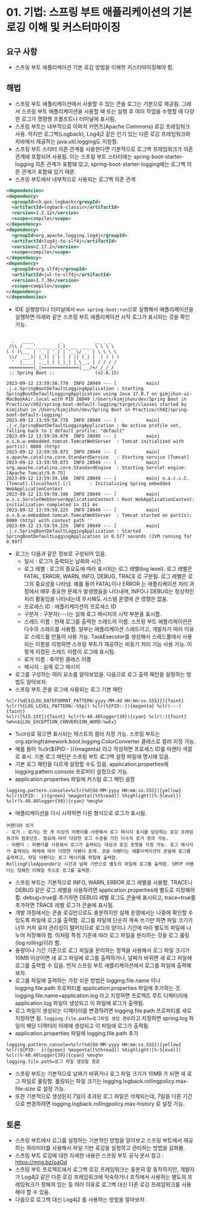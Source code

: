 # 01. 기법: 스프링 부트 애플리케이션의 기본 로깅 이해 및 커스터마이징
## 요구 사항
- 스프링 부트 애플리케이션 기본 로깅 방법을 이해학 커스터마이징해야 함.

## 해법
- 스프링 부트 애플리케이션에서 사용할 수 있는 콘솔 로그는 기본으로 제공됨. 그래서 스프링 부트 애플리케이션을 사용할 때 또는 실행 후 여러 작업을 수행할 때 다양한 로그가 명령행 프롬프트나 터미널에 표시됨.
- 스프링 부트는 내부적으로 아파치 커먼즈(Apache Commons) 로깅 프레임워크 사용. 하지만 로그백(Logback), Log4j2 같은 인기 있는 다른 로깅 프레임워크와 자바에서 제공하는 java.util.logging도 지원함.
- 스프링 부트 스타터 의존 관계를 사용한다면 기본적으로 로그백 프레임워크가 의존 관계에 포함되어 사용됨. 이는 스프링 부트 스타터에는 spring-boot-starter-logging 의존 관계가 포함돼 있고, spring-boot-starter-logging에는 로그백 의존 관계가
포함돼 있기 때문.
- 스프링 부트에서 내부적으로 사용되는 로그백 의존 관계
```xml
<dependencies>
<dependency>
  <groupId>ch.qos.logback</groupId>
  <artifactId>logback-classic</artifactId>
  <version>1.2.12</version>
  <scope>compile</scope>
</dependency>
<dependency>
  <groupId>org.apache.logging.log4j</groupId>
  <artifactId>log4j-to-slf4j</artifactId>
  <version>2.17.2</version>
  <scope>compile</scope>
</dependency>
<dependency>
  <groupId>org.slf4j</groupId>
  <artifactId>jul-to-slf4j</artifactId>
  <version>1.7.36</version>
  <scope>compile</scope>
</dependency>
</dependencies>
```
- IDE 실행창이나 터미널에서 `mvn spring-boot:run`으로 실행해서 애플리케이션을 실행하면 아래와 같은 스프링 부트 애플리케이션 시작 로그가 표시되는 것을 확인 가능.
```text

  .   ____          _            __ _ _
 /\\ / ___'_ __ _ _(_)_ __  __ _ \ \ \ \
( ( )\___ | '_ | '_| | '_ \/ _` | \ \ \ \
 \\/  ___)| |_)| | | | | || (_| |  ) ) ) )
  '  |____| .__|_| |_|_| |_\__, | / / / /
 =========|_|==============|___/=/_/_/_/
 :: Spring Boot ::               (v2.6.15)

2023-09-12 13:59:58.778  INFO 28049 --- [           main] .j.c.SpringBootDefaultLoggingApplication : Starting SpringBootDefaultLoggingApplication using Java 17.0.7 on gimjihun-ui-MacBookAir.local with PID 28049 (/Users/kimjihun/dev/Spring Boot in Practice/ch02/spring-boot-default-logging/target/classes started by kimjihun in /Users/kimjihun/dev/Spring Boot in Practice/ch02/spring-boot-default-logging)
2023-09-12 13:59:58.778  INFO 28049 --- [           main] .j.c.SpringBootDefaultLoggingApplication : No active profile set, falling back to 1 default profile: "default"
2023-09-12 13:59:59.070  INFO 28049 --- [           main] o.s.b.w.embedded.tomcat.TomcatWebServer  : Tomcat initialized with port(s): 8080 (http)
2023-09-12 13:59:59.073  INFO 28049 --- [           main] o.apache.catalina.core.StandardService   : Starting service [Tomcat]
2023-09-12 13:59:59.073  INFO 28049 --- [           main] org.apache.catalina.core.StandardEngine  : Starting Servlet engine: [Apache Tomcat/9.0.75]
2023-09-12 13:59:59.106  INFO 28049 --- [           main] o.a.c.c.C.[Tomcat].[localhost].[/]       : Initializing Spring embedded WebApplicationContext
2023-09-12 13:59:59.106  INFO 28049 --- [           main] w.s.c.ServletWebServerApplicationContext : Root WebApplicationContext: initialization completed in 311 ms
2023-09-12 13:59:59.225  INFO 28049 --- [           main] o.s.b.w.embedded.tomcat.TomcatWebServer  : Tomcat started on port(s): 8080 (http) with context path ''
2023-09-12 13:59:59.229  INFO 28049 --- [           main] .j.c.SpringBootDefaultLoggingApplication : Started SpringBootDefaultLoggingApplication in 0.577 seconds (JVM running for 0.997)
```
- 로그는 다음과 같은 정보로 구성되어 있음.
  - 일시 : 로그가 출력되는 날짜와 시간.
  - 로그 레벨 : 로그의 중요도에 따라 표시되는 로그 레벨(log level). 로그 레벨은 FATAL, ERROR, WARN, INFO, DEBUG, TRACE 로 구분됨. 로그 레벨은 로그의 중요성을 나타냄. 예를 들어 FATAL이나 ERROR 는 애플리케이션 처리 과정에서 매우 중요한
            문제가 발생했음을 나타내며, INFO나 DEBUG는 정상적인 처리 활동임을 나타내는데 무시해도 시스템 운영에 큰 영향은 없음.
  - 프로세스 ID : 애플리케이션의 프로세스 ID
  - 구분자 : 구분자(---)는 실제 로그 메시지의 시작 부분을 표시함.
  - 스레드 이름 : 현재 로그를 출력한 스레드의 이름. 스프링 부트 애플리케이션은 다수의 스레드를 사용함. 일부는 애플리케이션 스레드이고, 개발자가 여러 이유로 스레드를 만들어 사용 가능. TaskExecutor를 생성해서 스레드풀에서 사용되는 이름을 지정하면 스프링
            부트가 제공하는 비동기 처리 기능 사용 가능. 이렇게 지정된 스레드 이름이 로그에 표시됨.
  - 로거 이름 : 축약된 클래스 이름
  - 메시지 : 실제 로그 메시지
- 로그를 구성하는 여러 요소를 알아보았음. 다음으로 로그 출력 패턴을 설정하는 방법도 알아보자. 
- 스프링 부트 콘솔 로그에 사용되는 로그 기본 패턴
```text
%clr(%d{${LOG_DATEFORMAT_PATTERN:yyyy-MM-dd HH:mm:ss.SSS}}){faint} %clr(%{LOG_LEVEL_PATTERN:-%5p}) %clr(%{PID:-}){magenta} %clr(---){faint}
%clr([%15.15t]){faint} %clr(%-40.40logger{39}){cyan} %clr(:){faint}
%m%n${LOG_EXCEPTION_CONVERSION_WORD:%wEx}
```
- %clr()로 묶으면 표시되는 텍스트의 컬러 지정 가능. 스프링 부트는 org.springframework.boot.logging.ColorConverter 클래스로 컬러 지정 가능. 
- 예를 들어 %clr(${PID:- }){magenta} 라고 작성하면 프로세스 ID를 마젠타 색깔로 표시. 기본 로그 패턴은 스프링 부트 로그백 설정 파일에 명시돼 있음.
- 기본 로그 패턴을 다르게 설정할 수도 있음. application.properties에 logging.pattern.console 프로퍼티 설정으로 가능.
- application.properties 파일에 커스텀 로그 패턴 설정
```properties
logging.pattern.console=%clr(%d{dd-MM-yyyy HH:mm:ss.SSS}){yellow} %clr(${PID:- }){green} %magenta([%thread]) %highlight([%-5level]) %clr(%-40.40logger{39}){cyan} %msg%n
```
- 애플리케이션을 다시 시작하면 다른 형식으로 로그가 표시됨.

```text
어팬더와 로거
- 로거 : 로거는 한 개 이상의 어팬더를 사용해서 로그 메시지 표시를 담당하는 로깅 프레임워크의 컴포넌트. 필요에 따라 다양한 로그 수준을 가진 다수의 로거 정의 가능.
- 어펜더 : 어펜더를 사용해서 로그가 출력되는 대상과 로깅 포맷을 지정 가능. 로그 메시지가 출력되는 매체에 따라 다양한 어펜더 존재. 콘솔 어펜더는 애플리케이션의 콘솔에 로그를 출력하고, 파일 어펜더는 로그 메시지를 파일에 출력함.
RollingFileAppender는 시간과 날짜 기반으로 별도의 파일에 로그를 출력함. SMTP 어펜더는 정해진 이메일 주소로 로그를 출력함.
```
- 스프링 부트는 기본적으로 INFO, WARN, ERROR 로그 레벨을 사용함. TRACE나 DEBUG 같은 로그 레벨을 사용하려면 application.properties에 별도로 지정해야 함. debug=true를 추가하면 DEBUG 레벨 로그도 콘솔에 표시되고, trace=true를 추가하면
TRACE 레벨 로그가 콘솔에 표시됨.
- 개발 과정에서는 콘솔 로깅만으로도 충분하지만 실제 운영에서는 나중에 확인할 수 있도록 파일에 로그를 출력함. 로그를 파일에 단순히 계속 쓰기만 하면 파일 크기가 너무 커져 유지 관리성이 떨어지므로 로그의 양이나 기간에 따라 별도의 파일에 나누어 저장해야 함.
이처럼 특정 기준에 따라 로그 파일을 분리하는 것을 로그 롤링(log rolling)이라 함.
- 용량이나 기간 기준으로 로그 파일을 분리하는 정책을 사용해서 로그 파일 크기가 10MB 이상이면 새 로그 파일에 로그를 출력하거나, 날짜가 바뀌면 새 로그 파일에 로그를 출력할 수 있음. 먼저 스프링 부트 애플리케이션에서 로그를 파일에 출력해보자.
- 로그를 파일에 출력하는 가장 쉬운 방법은 logging.file.name 이나 logging.file.path 프로퍼티를 application.properties 파일에 추가하는 것. logging.file.name=application.log 라고 지정하면 프로젝트 루트 디렉터리에 application.log
파일이 생성되고 이 파일에 로그가 출력됨.
- 로그 파일이 생성되는 디렉터리를 변경하려면 logging.file.path 프로퍼티를 새로 지정하면 됨. `logging.file.path=로그파일 생성 경로`라고 지정하면 spring.log 파일이 해당 디렉터리 아래에 생성되고 이 
파일에 로그가 출력됨. 
- application.properties 파일에 logging.file.path 추가
```properties
logging.pattern.console=%clr(%d{dd-MM-yyyy HH:mm:ss.SSS}){yellow} %clr(${PID:- }){green} %magenta([%thread]) %highlight([%-5level]) %clr(%-40.40logger{39}){cyan} %msg%n
logging.file.path=로그 파일 생성할 경로
```
- 스프링 부트는 기본적으로 날짜가 바뀌거나 로그 파일 크기가 10MB 가 되면 새 로그 파일로 롤링함. 롤링되는 파일 크기는 logging.logback.rollingpolicy.max-file-size 로 설정 가능.
- 또한 기본적으로 생성된지 7일이 초과된 로그 파일은 삭제되는데, 7일을 다른 기간으로 변경하려면 logging.logback.rollingpolicy.max-history 로 설정 가능.

## 토론
- 스프링 부트에서 로그를 설정하는 기본적인 방법을 알아보고 스프링 부트에서 제공하는 파라미터를 사용해서 파일 기반 로깅을 설정하고 관리하는 방법을 살펴봄.
- 스프링 부트 로깅에 대한 자세한 내용은 스프링 부트 공식 문서 참고 : https://mng.bz/oaOd
- 스프링 부트 프로젝트에서 로그백 로깅 프레임워크는 충분히 잘 동작하지만, 개발자가 Log4j2 같은 다른 로깅 프레임워크에 익숙하거나 조직에서 사용하는 별도의 프레임워크가 정해져 있는 등 여러 이유로 로그백 대신 다른 로깅 프레임워크를 사용해야 할 수 있음.
- 다음으로 로그백 대신 Log4j2 를 사용하는 방법을 알아보자.

